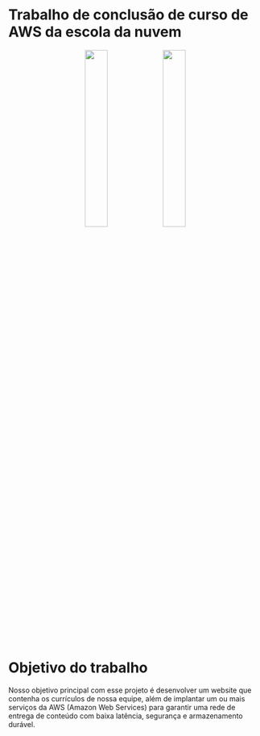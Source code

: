 # Trabalho de conclusão de curso de AWS da escola da nuvem

<p align="center">
  <img src='https://upload.wikimedia.org/wikipedia/commons/9/93/Amazon_Web_Services_Logo.svg' width="30%" gap="10px"/>
  <img src='https://media.licdn.com/dms/image/C560BAQFgzildvCflaA/company-logo_200_200/0/1611076778595?e=1696464000&v=beta&t=sz5W-bMRhI_Gp-z-C30D0Vi7iXjo9ytzKV5apwaceG8' width="30%"/>
</p>

# Objetivo do trabalho
Nosso objetivo principal com esse projeto é desenvolver um website que contenha os currículos de nossa equipe, além de implantar um ou mais serviços da AWS (Amazon Web Services) para garantir uma rede de entrega de conteúdo com baixa latência, segurança e armazenamento durável.
